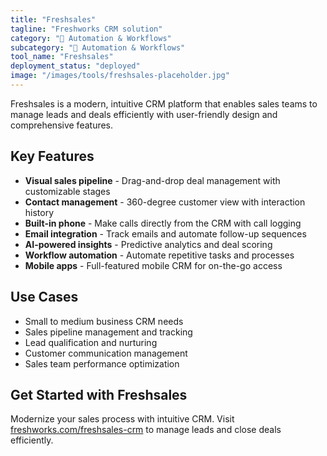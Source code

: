 ```yaml
---
title: "Freshsales"
tagline: "Freshworks CRM solution"
category: "🔄 Automation & Workflows"
subcategory: "🔄 Automation & Workflows"
tool_name: "Freshsales"
deployment_status: "deployed"
image: "/images/tools/freshsales-placeholder.jpg"
---
```

Freshsales is a modern, intuitive CRM platform that enables sales teams to manage leads and deals efficiently with user-friendly design and comprehensive features.

## Key Features

- **Visual sales pipeline** - Drag-and-drop deal management with customizable stages
- **Contact management** - 360-degree customer view with interaction history
- **Built-in phone** - Make calls directly from the CRM with call logging
- **Email integration** - Track emails and automate follow-up sequences
- **AI-powered insights** - Predictive analytics and deal scoring
- **Workflow automation** - Automate repetitive tasks and processes
- **Mobile apps** - Full-featured mobile CRM for on-the-go access

## Use Cases

- Small to medium business CRM needs
- Sales pipeline management and tracking
- Lead qualification and nurturing
- Customer communication management
- Sales team performance optimization

## Get Started with Freshsales

Modernize your sales process with intuitive CRM. Visit [freshworks.com/freshsales-crm](https://www.freshworks.com/freshsales-crm) to manage leads and close deals efficiently.